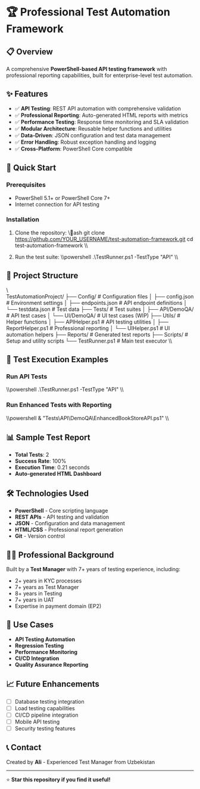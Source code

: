 ﻿# 🏆 Professional Test Automation Framework

## 📋 Overview
A comprehensive **PowerShell-based API testing framework** with professional reporting capabilities, built for enterprise-level test automation.

## ✨ Features
- ✅ **API Testing**: REST API automation with comprehensive validation
- ✅ **Professional Reporting**: Auto-generated HTML reports with metrics
- ✅ **Performance Testing**: Response time monitoring and SLA validation  
- ✅ **Modular Architecture**: Reusable helper functions and utilities
- ✅ **Data-Driven**: JSON configuration and test data management
- ✅ **Error Handling**: Robust exception handling and logging
- ✅ **Cross-Platform**: PowerShell Core compatible

## 🚀 Quick Start

### Prerequisites
- PowerShell 5.1+ or PowerShell Core 7+
- Internet connection for API testing

### Installation
1. Clone the repository:
   \\\ash
   git clone https://github.com/YOUR_USERNAME/test-automation-framework.git
   cd test-automation-framework
   \\\

2. Run the test suite:
   \\\powershell
   .\TestRunner.ps1 -TestType "API"
   \\\

## 📁 Project Structure
\\\
TestAutomationProject/
├── Config/               # Configuration files
│   ├── config.json      # Environment settings
│   ├── endpoints.json   # API endpoint definitions
│   └── testdata.json    # Test data
├── Tests/               # Test suites
│   ├── API/DemoQA/     # API test cases
│   └── UI/DemoQA/      # UI test cases (WIP)
├── Utils/               # Helper functions
│   ├── APIHelper.ps1   # API testing utilities
│   ├── ReportHelper.ps1 # Professional reporting
│   └── UIHelper.ps1    # UI automation helpers
├── Reports/             # Generated test reports
├── Scripts/             # Setup and utility scripts
└── TestRunner.ps1       # Main test executor
\\\

## 🧪 Test Execution Examples

### Run API Tests
\\\powershell
.\TestRunner.ps1 -TestType "API"
\\\

### Run Enhanced Tests with Reporting
\\\powershell
& "Tests\API\DemoQA\EnhancedBookStoreAPI.ps1"
\\\

## 📊 Sample Test Report
- **Total Tests**: 2
- **Success Rate**: 100%
- **Execution Time**: 0.21 seconds
- **Auto-generated HTML Dashboard**

## 🛠️ Technologies Used
- **PowerShell** - Core scripting language
- **REST APIs** - API testing and validation
- **JSON** - Configuration and data management
- **HTML/CSS** - Professional report generation
- **Git** - Version control

## 👨‍💼 Professional Background
Built by a **Test Manager** with 7+ years of testing experience, including:
- 2+ years in KYC processes
- 7+ years as Test Manager
- 8+ years in Testing
- 7+ years in UAT
- Expertise in payment domain (EP2)

## 🎯 Use Cases
- **API Testing Automation**
- **Regression Testing**
- **Performance Monitoring**
- **CI/CD Integration**
- **Quality Assurance Reporting**

## 📈 Future Enhancements
- [ ] Database testing integration
- [ ] Load testing capabilities
- [ ] CI/CD pipeline integration
- [ ] Mobile API testing
- [ ] Security testing features

## 📞 Contact
Created by **Ali** - Experienced Test Manager from Uzbekistan

---
⭐ **Star this repository if you find it useful!**
